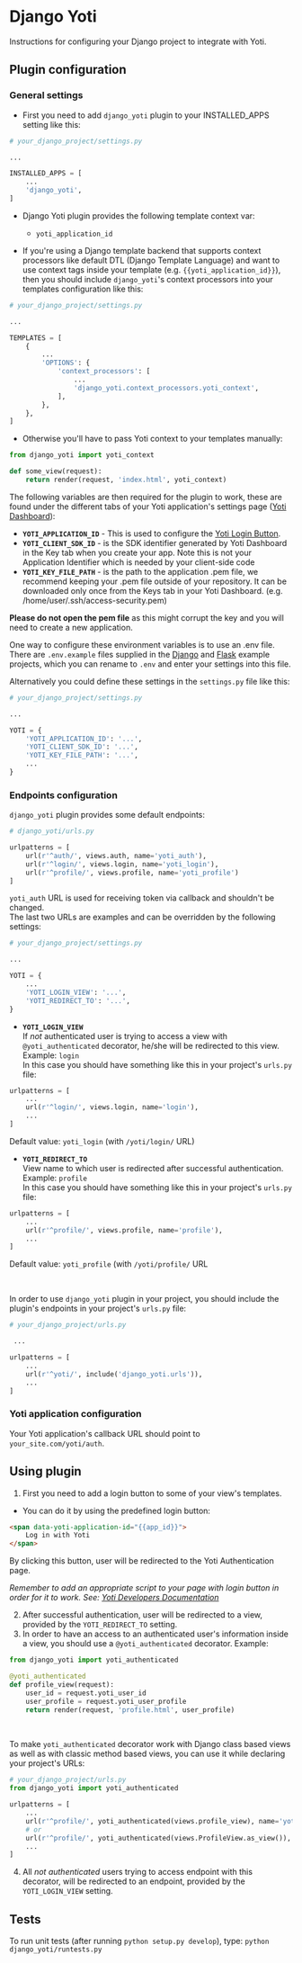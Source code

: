 # Django Yoti #

Instructions for configuring your Django project to integrate with Yoti.

## Plugin configuration ##
### General settings ###

* First you need to add `django_yoti` plugin to your INSTALLED_APPS setting like this:
```python
# your_django_project/settings.py

...

INSTALLED_APPS = [
    ...
    'django_yoti',
]
```

* Django Yoti plugin provides the following template context var:
    - `yoti_application_id`

* If you're using a Django template backend that supports context processors
like default DTL (Django Template Language) and want to use context tags
inside your template (e.g. `{{yoti_application_id}}`), then you should
include `django_yoti`'s context processors into your templates
configuration like this:
```python
# your_django_project/settings.py

...

TEMPLATES = [
    {
        ...
        'OPTIONS': {
            'context_processors': [
                ...
                'django_yoti.context_processors.yoti_context',
            ],
        },
    },
]
```
* Otherwise you'll have to pass Yoti context to your templates manually:
```python
from django_yoti import yoti_context

def some_view(request):
    return render(request, 'index.html', yoti_context)
```

The following variables are then required for the plugin to work, these are found under the different tabs of your Yoti application's settings page ([Yoti Dashboard](https://www.yoti.com/dashboard/)):

* **`YOTI_APPLICATION_ID`** - This is used to configure the [Yoti Login Button](https://www.yoti.com/developers/documentation/#2-front-end-integration).
* **`YOTI_CLIENT_SDK_ID`** - is the SDK identifier generated by Yoti Dashboard in the Key tab when you create your app. Note this is not your Application Identifier which is needed by your client-side code
* **`YOTI_KEY_FILE_PATH`** - is the path to the application .pem file, we recommend keeping your .pem file outside of your repository. It can be downloaded only once from the Keys tab in your Yoti Dashboard. (e.g. /home/user/.ssh/access-security.pem)

**Please do not open the pem file** as this might corrupt the key and you will need to create a new application.

One way to configure these environment variables is to use an .env file. There are `.env.example` files supplied in the [Django](/examples/yoti_example_django/yoti_example/.env.example) and [Flask](/examples/yoti_example_flask/.env.example) example projects, which you can rename to `.env` and enter your settings into this file.

Alternatively you could define these settings in the `settings.py` file like this:
```python
# your_django_project/settings.py

...

YOTI = {
    'YOTI_APPLICATION_ID': '...',
    'YOTI_CLIENT_SDK_ID': '...',
    'YOTI_KEY_FILE_PATH': '...',
    ...
}
```

### Endpoints configuration ###

`django_yoti` plugin provides some default endpoints:
```python
# django_yoti/urls.py

urlpatterns = [
    url(r'^auth/', views.auth, name='yoti_auth'),
    url(r'^login/', views.login, name='yoti_login'),
    url(r'^profile/', views.profile, name='yoti_profile')
]
```
`yoti_auth` URL is used for receiving token via callback and shouldn't be changed.<br>
The last two URLs are examples and can be overridden by the following settings:

```python
# your_django_project/settings.py

...

YOTI = {
    ...
    'YOTI_LOGIN_VIEW': '...',
    'YOTI_REDIRECT_TO': '...',
}
```
* **`YOTI_LOGIN_VIEW`**<br>
If *not* authenticated user is trying to access a view with
`@yoti_authenticated` decorator, he/she will be redirected to this view.<br>
Example: `login`<br>
In this case you should have something like this in your project's `urls.py` file:
```python
urlpatterns = [
    ...
    url(r'^login/', views.login, name='login'),
    ...
]
```
Default value: `yoti_login` (with `/yoti/login/` URL)

* **`YOTI_REDIRECT_TO`**<br>
View name to which user is redirected after successful authentication.<br>
Example: `profile`<br>
In this case you should have something like this in your project's `urls.py` file:
```python
urlpatterns = [
    ...
    url(r'^profile/', views.profile, name='profile'),
    ...
]
```
Default value: `yoti_profile`  (with `/yoti/profile/` URL

<br>

In order to use `django_yoti` plugin in your project, you should include
the plugin's endpoints in your project's `urls.py` file:
```python
# your_django_project/urls.py

 ...

urlpatterns = [
    ...
    url(r'^yoti/', include('django_yoti.urls')),
    ...
]
```

### Yoti application configuration ###

Your Yoti application's callback URL should point to `your_site.com/yoti/auth`.

## Using plugin ##

1. First you need to add a login button to some of your view's templates.
- You can do it by using the predefined login button:
```HTML
<span data-yoti-application-id="{{app_id}}">
    Log in with Yoti
</span>
```

By clicking this button, user will be redirected to the Yoti Authentication page.

*Remember to add an appropriate script to your page with login
button in order for it to work. See: [Yoti Developers Documentation](https://www.yoti.com/developers/#login-button-setup)*

2. After successful authentication, user will be redirected to a view,
provided by the `YOTI_REDIRECT_TO` setting.
3. In order to have an access to an authenticated user's information inside a view,
you should use a `@yoti_authenticated` decorator.
Example:
```python
from django_yoti import yoti_authenticated

@yoti_authenticated
def profile_view(request):
    user_id = request.yoti_user_id
    user_profile = request.yoti_user_profile
    return render(request, 'profile.html', user_profile)
```
<br>

To make `yoti_authenticated` decorator work with Django class based
views as well as with classic method based views, you can use it while
declaring your project's URLs:
```python
# your_django_project/urls.py
from django_yoti import yoti_authenticated

urlpatterns = [
    ...
    url(r'^profile/', yoti_authenticated(views.profile_view), name='yoti_profile'),
    # or
    url(r'^profile/', yoti_authenticated(views.ProfileView.as_view()), name='yoti_profile'),
    ...
]
```

4. All *not authenticated* users trying to access endpoint with this decorator,
will be redirected to an endpoint, provided by the `YOTI_LOGIN_VIEW` setting.

## Tests ##

To run unit tests (after running `python setup.py develop`), type: `python django_yoti/runtests.py`
